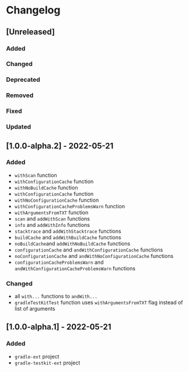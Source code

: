 # Changelog

## [Unreleased]

### Added

### Changed

### Deprecated

### Removed

### Fixed

### Updated

## [1.0.0-alpha.2] - 2022-05-21

### Added

- `withScan` function
- `withConfigurationCache` function
- `withNoBuildCache` function
- `withConfigurationCache` function
- `withNoConfigurationCache` function
- `withConfigurationCacheProblemsWarn` function
- `withArgumentsFromTXT` function
- `scan` and `addWithScan` functions
- `info` and `addWithInfo` functions
- `stacktrace` and `addWithStacktrace` functions
- `buildCache` and `addWithBuildCache` functions
- `noBuildCache`and `addWithNoBuildCache` functions
- `configurationCache` and `andWithConfigurationCache` functions
- `noConfigurationCache` and `andWithNoConfigurationCache` functions
- `configurationCacheProblemsWarn` and `andWithConfigurationCacheProblemsWarn` functions

### Changed

- all `with...` functions to `andWith...`
- `gradleTestKitTest` function uses `withArgumentsFromTXT` flag instead of list of arguments

## [1.0.0-alpha.1] - 2022-05-21

### Added

- `gradle-ext` project
- `gradle-testkit-ext` project
